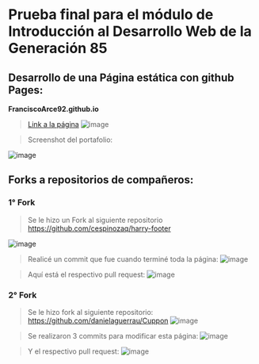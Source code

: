 # Prueba final para el módulo de Introducción al Desarrollo Web de la Generación 85

## Desarrollo de una Página estática con github Pages:

**FranciscoArce92.github.io**
> [Link a la página](https://franciscoarce92.github.io/)
![image](https://github.com/user-attachments/assets/49dc5deb-5c05-40a2-bc2b-b7f1d0d907ff)

> Screenshot del portafolio:

![image](https://github.com/user-attachments/assets/609f5c66-bfc5-4bb4-945e-1801c0482417)

## Forks a repositorios de compañeros:

### 1° Fork

> Se le hizo un Fork al siguiente repositorio https://github.com/cespinozaq/harry-footer

![image](https://github.com/user-attachments/assets/b63e417f-8b59-4dce-a32d-94a25021a936)

> Realicé un commit que fue cuando terminé toda la página:
![image](https://github.com/user-attachments/assets/b86d2992-1cc2-434e-b86b-75209f6af755)

> Aquí está el respectivo pull request:
![image](https://github.com/user-attachments/assets/bfd1a224-104f-471c-9a66-78d177437147)


### 2° Fork

> Se le hizo fork al siguiente repositorio: https://github.com/danielaguerrau/Cuppon
![image](https://github.com/user-attachments/assets/b002631d-0dee-4173-b06f-351d9206c5a8)


> Se realizaron 3 commits para modificar esta página:
![image](https://github.com/user-attachments/assets/3de08805-94b9-4bbf-bd43-b2a04427b87b)

> Y el respectivo pull request:
![image](https://github.com/user-attachments/assets/1916d5d1-dced-4895-ae6f-b0ce89dddaa0)

